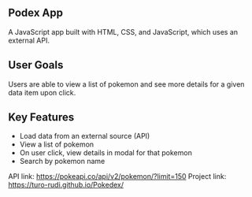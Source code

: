## Podex App

A JavaScript app built with HTML, CSS, and JavaScript, which uses an external API.

## User Goals

Users are able to view a list of pokemon and see more details for a given data item upon click.

## Key Features

- Load data from an external source (API)
- View a list of pokemon
- On user click, view details in modal for that pokemon
- Search by pokemon name

API link: https://pokeapi.co/api/v2/pokemon/?limit=150
Project link: https://turo-rudi.github.io/Pokedex/
